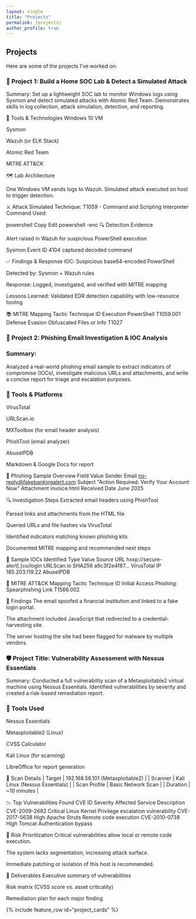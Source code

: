 ```yaml
---
layout: single
title: "Projects"
permalink: /projects/
author_profile: true
---
```

## Projects
Here are some of the projects I've worked on:

### 🔐 Project 1: Build a Home SOC Lab & Detect a Simulated Attack

Summary:
Set up a lightweight SOC lab to monitor Windows logs using Sysmon and detect simulated attacks with Atomic Red Team. Demonstrates skills in log collection, attack simulation, detection, and reporting.

🧰 Tools & Technologies
Windows 10 VM

Sysmon

Wazuh (or ELK Stack)

Atomic Red Team

MITRE ATT&CK

🗺️ Lab Architecture

One Windows VM sends logs to Wazuh. Simulated attack executed on host to trigger detection.

⚔️ Attack Simulated
Technique: T1059 - Command and Scripting Interpreter
Command Used:

powershell
Copy
Edit
powershell -enc <base64 encoded malicious script>
🔍 Detection Evidence

Alert raised in Wazuh for suspicious PowerShell execution

Sysmon Event ID 4104 captured decoded command

✅ Findings & Response
IOC: Suspicious base64-encoded PowerShell

Detected by: Sysmon + Wazuh rules

Response: Logged, investigated, and verified with MITRE mapping

Lessons Learned: Validated EDR detection capability with low-resource tooling

📚 MITRE Mapping
Tactic	Technique	ID
Execution	PowerShell	T1059.001
Defense Evasion	Obfuscated Files or Info	T1027

### 📨 Project 2: Phishing Email Investigation & IOC Analysis

### Summary:
Analyzed a real-world phishing email sample to extract indicators of compromise (IOCs), investigate malicious URLs and attachments, and write a concise report for triage and escalation purposes.

### 🧰 Tools & Platforms
VirusTotal

URLScan.io

MXToolbox (for email header analysis)

PhishTool (email analyzer)

AbuseIPDB

Markdown & Google Docs for report

📩 Phishing Sample Overview
Field	Value
Sender Email	no-reply@fakebankingalert.com
Subject	"Action Required: Verify Your Account Now"
Attachment	invoice.html
Received Date	June 2025

🔍 Investigation Steps
Extracted email headers using PhishTool

Parsed links and attachments from the HTML file

Queried URLs and file hashes via VirusTotal

Identified indicators matching known phishing kits

Documented MITRE mapping and recommended next steps

🧪 Sample IOCs Identified
Type	Value	Source
URL	hxxp://secure-alert[.]co/login	URLScan.io
SHA256	a9c3f2e4f87...	VirusTotal
IP	185.203.119.22	AbuseIPDB

🧭 MITRE ATT&CK Mapping
Tactic	Technique	ID
Initial Access	Phishing: Spearphishing Link	T1566.002

🧾 Findings
The email spoofed a financial institution and linked to a fake login portal.

The attachment included JavaScript that redirected to a credential-harvesting site.

The server hosting the site had been flagged for malware by multiple vendors.

### 🛡️ Project Title: Vulnerability Assessment with Nessus Essentials

Summary:
Conducted a full vulnerability scan of a Metasploitable2 virtual machine using Nessus Essentials. Identified vulnerabilities by severity and created a risk-based remediation report.

### 🧰 Tools Used
Nessus Essentials

Metasploitable2 (Linux)

CVSS Calculator

Kali Linux (for scanning)

LibreOffice for report generation

🧪 Scan Details
| Target | 192.168.56.101 (Metasploitable2) |
| Scanner | Kali Linux (Nessus Essentials) |
| Scan Profile | Basic Network Scan |
| Duration | ~10 minutes |

📉 Top Vulnerabilities Found
CVE ID	Severity	Affected Service	Description
CVE-2009-2692	Critical	Linux Kernel	Privilege escalation vulnerability
CVE-2017-5638	High	Apache Struts	Remote code execution
CVE-2010-0738	High	Tomcat	Authentication bypass

🧭 Risk Prioritization
Critical vulnerabilities allow local or remote code execution.

The system lacks segmentation, increasing attack surface.

Immediate patching or isolation of this host is recommended.

🧾 Deliverables
Executive summary of vulnerabilities

Risk matrix (CVSS score vs. asset criticality)

Remediation plan for each major finding

{% include feature_row id="project_cards" %}

